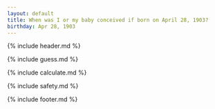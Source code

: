 ```yaml
---
layout: default
title: When was I or my baby conceived if born on April 28, 1903?
birthday: Apr 28, 1903
---
```


{% include header.md %}

{% include guess.md %}

{% include calculate.md %}

{% include safety.md %}

{% include footer.md %}



